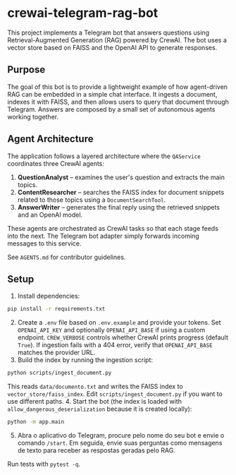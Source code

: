 # crewai-telegram-rag-bot

This project implements a Telegram bot that answers questions using Retrieval-Augmented Generation (RAG) powered by CrewAI. The bot uses a vector store based on FAISS and the OpenAI API to generate responses.

## Purpose
The goal of this bot is to provide a lightweight example of how agent-driven RAG can be embedded in a simple chat interface. It ingests a document, indexes it with FAISS, and then allows users to query that document through Telegram. Answers are composed by a small set of autonomous agents working together.

## Agent Architecture
The application follows a layered architecture where the `QAService` coordinates three CrewAI agents:

1. **QuestionAnalyst** – examines the user's question and extracts the main topics.
2. **ContentResearcher** – searches the FAISS index for document snippets related to those topics using a `DocumentSearchTool`.
3. **AnswerWriter** – generates the final reply using the retrieved snippets and an OpenAI model.

These agents are orchestrated as CrewAI tasks so that each stage feeds into the next. The Telegram bot adapter simply forwards incoming messages to this service.

See `AGENTS.md` for contributor guidelines.

## Setup
1. Install dependencies:
```bash
pip install -r requirements.txt
```
2. Create a `.env` file based on `.env.example` and provide your tokens. Set
   `OPENAI_API_KEY` and optionally `OPENAI_API_BASE` if using a custom endpoint.
   `CREW_VERBOSE` controls whether CrewAI prints progress (default `True`). If
   ingestion fails with a 404 error, verify that `OPENAI_API_BASE` matches the
   provider URL.
3. Build the index by running the ingestion script:
```bash
python scripts/ingest_document.py
```
   This reads `data/documento.txt` and writes the FAISS index to
   `vector_store/faiss_index`. Edit `scripts/ingest_document.py` if you
   want to use different paths.
4. Start the bot (the index is loaded with `allow_dangerous_deserialization`
   because it is created locally):
```bash
python -m app.main
```
5. Abra o aplicativo do Telegram, procure pelo nome do seu bot e envie o
   comando `/start`. Em seguida, envie suas perguntas como mensagens de texto
   para receber as respostas geradas pelo RAG.

Run tests with `pytest -q`.
